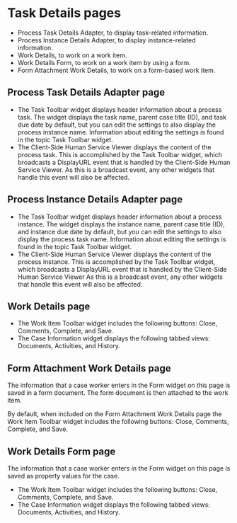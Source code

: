 # Task Details pages

- Process Task Details Adapter, to display task-related information.
- Process Instance Details Adapter, to display instance-related
information.
- Work Details, to work on a work item.
- Work Details Form, to work on a work item by using a form.
- Form Attachment Work Details, to work on a form-based work item.

## Process Task Details Adapter page

<!-- image -->

- The Task Toolbar widget displays header information about a process task. The widget displays
the task name, parent case title (ID), and task due date by default, but you can edit the settings
to also display the process instance name. Information about editing the settings is found in the
topic Task Toolbar widget.
- The Client-Side Human Service Viewer displays the content of the process task. This is
accomplished by the Task Toolbar widget, which broadcasts a DisplayURL
event that is handled by the Client-Side Human Service Viewer. As this is a broadcast event, any
other widgets that handle this event will also be affected.

## Process Instance Details Adapter page

<!-- image -->

- The Task Toolbar widget displays header information about a process instance. The widget
displays the instance name, parent case title (ID), and instance due date by default, but you can
edit the settings to also display the process task name. Information about editing the settings is
found in the topic Task Toolbar widget.
- The Client-Side Human Service Viewer displays the content of the process instance. This is
accomplished by the Task Toolbar widget, which broadcasts a DisplayURL
event that is handled by the Client-Side Human Service Viewer As this is a broadcast event, any
other widgets that handle this event will also be affected.

## Work Details page

<!-- image -->

- The Work Item Toolbar widget includes the following buttons: Close,
Comments, Complete, and
Save.
- The Case Information widget displays the following tabbed views:
Documents, Activities, and
History.

## Form Attachment Work Details page

<!-- image -->

The information that a case worker enters in the Form widget on this page is saved in a form
document. The form document is then attached to the work item.

By default, when included on the Form Attachment Work Details page the Work
Item Toolbar widget includes the following buttons: Close,
Comments, Complete, and
Save.

## Work Details Form page

<!-- image -->

The information that a case worker enters in the Form widget on this page is saved as property
values for the case.

- The Work Item Toolbar widget includes the following buttons: Close,
Comments, Complete, and
Save.
- The Case Information widget displays the following tabbed views:
Documents, Activities, and
History.